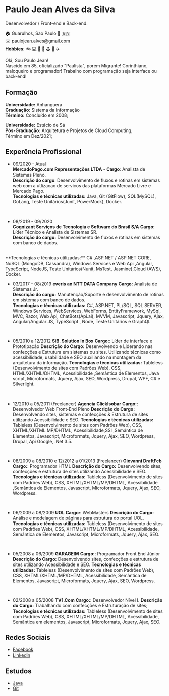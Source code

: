 # Paulo Jean Alves da Silva
Desenvolvedor / Front-end e Back-end.

:house: Guarulhos, Sao Paulo :round_pushpin: :brazil: <br>
:envelope:  paulojean.alves@gmail.com <br>
**Hobbies**: :bike: :computer: :runner: :guitar: :joystick: :book: :airplane:

Olá, Sou Paulo Jean!<br> 
Nascido em 85, oficializado "Paulista", porém Migrante! Corinthiano, maloqueiro e programador!
Trabalho com programação seja interface ou back-end!

## Formação 
**Universidade:** Anhanguera<br>
**Graduação:** Sistema da Informação<br>
**Término:** Concluído em 2008;<br>

**Universidade:** Estácio de Sá<br>
**Pós-Graduação:** Arquitetura e Projetos de Cloud Computing;<br>
Término em Dez/2021;

## Experência Profissional
* 09/2020 - Atual<br>
**MercadoPago.com Representações LTDA** -
**Cargo**: Analista de Sistemas Pleno.<br>
**Descrição do cargo**: Desenvolvimento de fluxos e rotinas em sistemas web com a utlizacao de servicos das plataformas Mercado Livre e Mercado Pago.<br>
**Tecnologias e técnicas utilizadas:** Java, Git (GitFlow), SQL(MySQL), GoLang, Teste Unitários(Junit, PowerMock), Docker. 
<br>

* 08/2019 - 09/2020 <br>
  **Cognizant Serviços de Tecnologia e Software do Brasil S/A**
**Cargo:** Líder Técnico e Analista de Sistemas SR.<br>
**Descrição do cargo:** Desenvolvimento de fluxos e rotinas em sistemas com banco de dados.
<br>
**Tecnologias e técnicas utilizadas:** C# ,ASP.NET / ASP.NET CORE, NoSQL (MongoDB, Cassandra), Windows Services e Web Api ,Angular, TypeScript, NodeJS, Teste Unitários(Nunit, MsTest, Jasmine),Cloud (AWS), Docker. 
<br>

* 03/2017 – 08/2019
**everis an NTT DATA Company**
**Cargo:** Analista de Sistemas Jr.<br>
**Descrição do cargo:** Manutenção/Suporte e desenvolvimento de rotinas em sistemas com banco de dados.<br>
**Tecnologias e técnicas utilizadas:** C#, ASP.NET, PL/SQL, SQL SERVER, Windows Services, WebServices, WebForms, EntityFramework, MySql, MVC, Razor, Web Api, ChatBots(Api.ai), MVVM, Javascript, Jquery, Ajax, Angular/Angular JS, TypeScript , Node, Teste Unitários e GraphQl.
<br>

* 05/2010 a 12/2012
**SiB. Solution In Box**
**Cargo:**: Líder de interface e Prototipação
**Descrição do Cargo:** Desenvolvendo e Liderando nas confecções e Estrutura em sistemas ou sites. Utilizando técnicas como acessibilidade, usabilidade e SEO auxiliando na montagem da arquitetura da informação.
**Tecnologias e técnicas utilizadas:** Tableless (Desenvolvimento de sites com Padrões Web), CSS, HTML/XHTML/DHTML, Acessibilidade ,Semântica de Elementos, Java script, Microformats, Jquery, Ajax, SEO, Wordpress, Drupal, WPF, C# e Silverlight.
<br>

* 12/2010 a 05/2011 (Freelancer)
**Agencia ClickIsobar**
**Cargo:**: Desenvolvedor Web Front-End Pleno
**Descrição do Cargo:** Desenvolvendo sites, sistemas e confecções & Estrutura de sites utilizando Acessibilidade e SEO.
**Tecnologias e técnicas utilizadas:** Tableless (Desenvolvimento de sites com Padrões Web), CSS, XHTML/XHTML MP/DHTML, Acessibilidade,SSI ,Semântica de Elementos, Javascript, Microformats, Jquery, Ajax, SEO, Wordpress, Drupal, Api Google, .Net 3.5.
<br>

* 08/2009 a 08/2010 e 12/2012 a 01/2013 (Freelancer)
**Giovanni DraftFcb**
**Cargo:**: Programador HTML
**Descrição do Cargo:** Desenvolvendo sites, confecções e estrutura de sites utilizando Acessibilidade e SEO.
**Tecnologias e técnicas utilizadas:** Tableless (Desenvolvimento de sites com Padrões Web), CSS, XHTML/XHTML/MP/DHTML, Acessibilidade ,Semântica de Elementos, Javascript, Microformats, Jquery, Ajax, SEO, Wordpress.
<br>

* 06/2009 a 08/2009
**UOL**
**Cargo:**: WebMasters
**Descrição do Cargo:** Análise e modelagem de páginas para estrutura do portal UOL.
**Tecnologias e técnicas utilizadas:** Tableless (Desenvolvimento de sites com Padrões Web), CSS, XHTML/XHTML/MP/DHTML, Acessibilidade, Semântica de Elementos, Javascript, Microformats, Jquery, Ajax, SEO.
<br>

* 05/2008 a 06/2009
**GARAGEIM**
**Cargo:**: Programador Front End Júnior
**Descrição do Cargo:** Desenvolvendo sites, confecções e estrutura de sites utilizando Acessibilidade e SEO.
**Tecnologias e técnicas utilizadas:** Tableless (Desenvolvimento de sites com Padrões Web), CSS, XHTML/XHTML/MP/DHTML, Acessibilidade, Semântica de Elementos, Javascript, Microformats, Jquery, Ajax, SEO, Wordpress.
<br>

* 02/2008 a 05/2008
**TV1.Com**
**Cargo:**: Desenvolvedor Nível I.
**Descrição do Cargo:** Trabalhando com confecções e Estruturação de sites;
**Tecnologias e técnicas utilizadas:** Tableless (Desenvolvimento de sites com Padrões Web), CSS, XHTML/XHTML/MP/DHTML, Acessibilidade, Semântica em elementos, Javascript, Microformats, Jquery, Ajax, SEO.

## Redes Sociais
*  [Facebook](https://www.facebook.com/PjMilhouse/)
*  [Linkedin](https://www.linkedin.com/in/paulojeanalvesdasilva/)

## Estudos
*  [Java](https://github.com/Milhousepaulojean/MiscellaneousStudies/tree/Java/BackEnd/Java)
*  [Git](https://github.com/Milhousepaulojean/MiscellaneousStudies/tree/Git)

